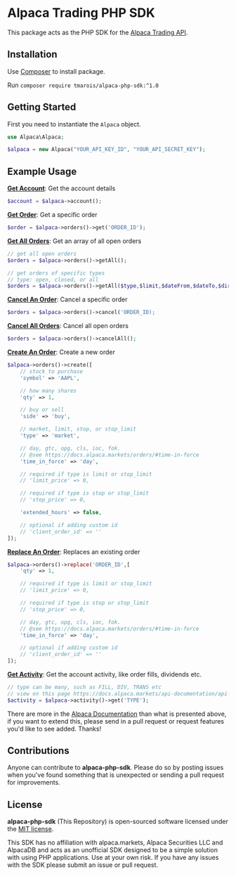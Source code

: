 # Alpaca Trading PHP SDK

This package acts as the PHP SDK for the [Alpaca Trading API](https://docs.alpaca.markets/).

## Installation

Use [Composer](http://getcomposer.org/) to install package.

Run `composer require tmarois/alpaca-php-sdk:^1.0`

## Getting Started

First you need to instantiate the `Alpaca` object.

```php
use Alpaca\Alpaca;

$alpaca = new Alpaca("YOUR_API_KEY_ID", "YOUR_API_SECRET_KEY");
```

## Example Usage

**[Get Account](https://docs.alpaca.markets/api-documentation/api-v2/account/)**: Get the account details

```php
$account = $alpaca->account();
```

**[Get Order](https://docs.alpaca.markets/api-documentation/api-v2/orders/#order-entity)**: Get a specific order

```php
$order = $alpaca->orders()->get('ORDER_ID');
```

**[Get All Orders](https://docs.alpaca.markets/api-documentation/api-v2/orders/#order-entity)**: Get an array of all open orders

```php
// get all open orders
$orders = $alpaca->orders()->getAll();

// get orders of specific types
// type: open, closed, or all
$orders = $alpaca->orders()->getAll($type,$limit,$dateFrom,$dateTo,$direction);
```

**[Cancel An Order](https://docs.alpaca.markets/api-documentation/api-v2/orders/#cancel-all-orders)**: Cancel a specific order

```php
$orders = $alpaca->orders()->cancel('ORDER_ID);
```

**[Cancel All Orders](https://docs.alpaca.markets/api-documentation/api-v2/orders/#cancel-all-orders)**: Cancel all open orders

```php
$orders = $alpaca->orders()->cancelAll();
```

**[Create An Order](https://docs.alpaca.markets/api-documentation/api-v2/orders/#request-a-new-order)**: Create a new order

```php
$alpaca->orders()->create([
    // stock to purchase
    'symbol' => 'AAPL',

    // how many shares
    'qty' => 1,

    // buy or sell
    'side' => 'buy',

    // market, limit, stop, or stop_limit
    'type' => 'market',

    // day, gtc, opg, cls, ioc, fok.
    // @see https://docs.alpaca.markets/orders/#time-in-force
    'time_in_force' => 'day',

    // required if type is limit or stop_limit
    // 'limit_price' => 0,

    // required if type is stop or stop_limit
    // 'stop_price' => 0,

    'extended_hours' => false,

    // optional if adding custom id
    // 'client_order_id' => ''
]);
```

**[Replace An Order](https://docs.alpaca.markets/api-documentation/api-v2/orders/#replace-an-order)**: Replaces an existing order

```php
$alpaca->orders()->replace('ORDER_ID',[
    'qty' => 1,

    // required if type is limit or stop_limit
    // 'limit_price' => 0,

    // required if type is stop or stop_limit
    // 'stop_price' => 0,

    // day, gtc, opg, cls, ioc, fok.
    // @see https://docs.alpaca.markets/orders/#time-in-force
    'time_in_force' => 'day',

    // optional if adding custom id
    // 'client_order_id' => ''
]);
```

**[Get Activity](https://docs.alpaca.markets/api-documentation/api-v2/account-activities/)**: Get the account activity, like order fills, dividends etc.

```php
// type can be many, such as FILL, DIV, TRANS etc
// view on this page https://docs.alpaca.markets/api-documentation/api-v2/account-activities/
$activity = $alpaca->activity()->get('TYPE');
```

There are more in the [Alpaca Documentation](https://docs.alpaca.markets/) than what is presented above, if you want to extend this, please send in a pull request or request features you'd like to see added. Thanks!

## Contributions

Anyone can contribute to **alpaca-php-sdk**. Please do so by posting issues when you've found something that is unexpected or sending a pull request for improvements.

## License

**alpaca-php-sdk** (This Repository) is open-sourced software licensed under the [MIT license](https://opensource.org/licenses/MIT).

This SDK has no affiliation with alpaca.markets, Alpaca Securities LLC and AlpacaDB and acts as an unofficial SDK designed to be a simple solution with using PHP applications. Use at your own risk. If you have any issues with the SDK please submit an issue or pull request.
 